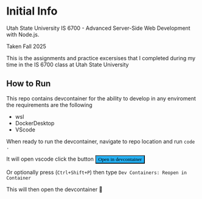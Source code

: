 # Initial Info
Utah State University IS 6700 - Advanced Server-Side Web Development with Node.js.

Taken Fall 2025

This is the assignments and practice excersises that I completed during my time in the IS 6700 class at Utah State University

## How to Run
This repo contains devcontainer for the ability to develop in any enviroment the requirements are the following
- wsl
- DockerDesktop
- VScode

When ready to run the devcontainer, navigate to repo location and run `code .`

It will open vscode click the button <button style= "background-color: #24AFF2; font-family: consolas">Open in devcontainer</button>

Or optionally press (`Ctrl+Shift+P`) then type `Dev Containers: Reopen in Container`

This will then open the devcontainer 🥳